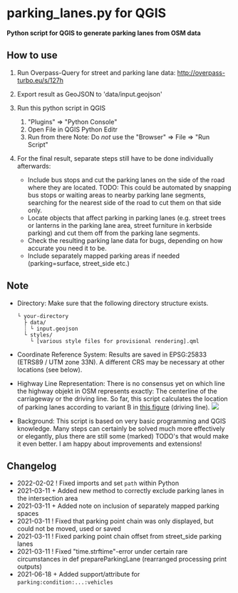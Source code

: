 # parking_lanes.py for QGIS

**Python script for QGIS to generate parking lanes from OSM data**

## How to use

1. Run Overpass-Query for street and parking lane data: http://overpass-turbo.eu/s/127h
2. Export result as GeoJSON to 'data/input.geojson'
3. Run this python script in QGIS
   1. "Plugins" => "Python Console"
   1. Open File in QGIS Python Editr
   1. Run from there
      Note: Do _not_ use the "Browser" => File => "Run Script"
4. For the final result, separate steps still have to be done individually afterwards:

   - Include bus stops and cut the parking lanes on the side of the road where they are located.
     TODO: This could be automated by snapping bus stops or waiting areas to nearby parking lane segments, searching for the nearest side of the road to cut them on that side only.
   - Locate objects that affect parking in parking lanes (e.g. street trees or lanterns in the parking lane area, street furniture in kerbside parking) and cut them off from the parking lane segments.
   - Check the resulting parking lane data for bugs, depending on how accurate you need it to be.
   - Include separately mapped parking areas if needed (parking=surface, street_side etc.)

## Note

- Directory: Make sure that the following directory structure exists.

  ```
  └ your-directory
    ├ data/
    ┊ └ input.geojson
    └ styles/
      └ [various style files for provisional rendering].qml
  ```

- Coordinate Reference System: Results are saved in EPSG:25833 (ETRS89 / UTM zone 33N). A different CRS may be necessary at other locations (see below).

- Highway Line Representation: There is no consensus yet on which line the highway objekt in OSM represents exactly: The centerline of the carriageway or the driving line. So far, this script calculates the location of parking lanes according to variant B in [this figure](https://wiki.openstreetmap.org/wiki/File:Highway_representation.png) (driving line). ![](https://wiki.openstreetmap.org/wiki/File:Highway_representation.png)

- Background: This script is based on very basic programming and QGIS knowledge. Many steps can certainly be solved much more effectively or elegantly, plus there are still some (marked) TODO's that would make it even better. I am happy about improvements and extensions!

## Changelog

- 2022-02-02 ! Fixed imports and set `path` within Python
- 2021-03-11 + Added new method to correctly exclude parking lanes in the intersection area
- 2021-03-11 + Added note on inclusion of separately mapped parking spaces
- 2021-03-11 ! Fixed that parking point chain was only displayed, but could not be moved, used or saved
- 2021-03-11 ! Fixed parking point chain offset from street_side parking lanes
- 2021-03-11 ! Fixed "time.strftime"-error under certain rare circumstances in def prepareParkingLane (rearranged processing print outputs)
- 2021-06-18 + Added support/attribute for `parking:condition:...:vehicles`
